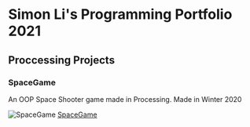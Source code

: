 # Simon Li's Programming Portfolio 2021

## Proccessing Projects

### SpaceGame
An OOP Space Shooter game made in Processing. Made in Winter 2020

![SpaceGame](https://github.com/Ctrl-SimonLi/ProgrammingPortfolioB4/blob/gh-pages/images/SpaceGame.png)
[SpaceGame]()
